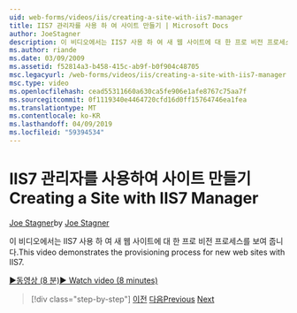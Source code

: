 ```yaml
---
uid: web-forms/videos/iis/creating-a-site-with-iis7-manager
title: IIS7 관리자를 사용 하 여 사이트 만들기 | Microsoft Docs
author: JoeStagner
description: 이 비디오에서는 IIS7 사용 하 여 새 웹 사이트에 대 한 프로 비전 프로세스를 보여 줍니다.
ms.author: riande
ms.date: 03/09/2009
ms.assetid: f52814a3-b458-415c-ab9f-b0f904c48705
msc.legacyurl: /web-forms/videos/iis/creating-a-site-with-iis7-manager
msc.type: video
ms.openlocfilehash: cead55311660a630ca5fe906e1afe8767c75aa7f
ms.sourcegitcommit: 0f1119340e4464720cfd16d0ff15764746ea1fea
ms.translationtype: MT
ms.contentlocale: ko-KR
ms.lasthandoff: 04/09/2019
ms.locfileid: "59394534"
---
```

# <a name="creating-a-site-with-iis7-manager"></a><span data-ttu-id="c8611-103">IIS7 관리자를 사용하여 사이트 만들기</span><span class="sxs-lookup"><span data-stu-id="c8611-103">Creating a Site with IIS7 Manager</span></span>

<span data-ttu-id="c8611-104">[Joe Stagner](https://github.com/JoeStagner)</span><span class="sxs-lookup"><span data-stu-id="c8611-104">by [Joe Stagner](https://github.com/JoeStagner)</span></span>

<span data-ttu-id="c8611-105">이 비디오에서는 IIS7 사용 하 여 새 웹 사이트에 대 한 프로 비전 프로세스를 보여 줍니다.</span><span class="sxs-lookup"><span data-stu-id="c8611-105">This video demonstrates the provisioning process for new web sites with IIS7.</span></span>

[<span data-ttu-id="c8611-106">&#9654;동영상 (8 분)</span><span class="sxs-lookup"><span data-stu-id="c8611-106">&#9654; Watch video (8 minutes)</span></span>](https://channel9.msdn.com/Blogs/ASP-NET-Site-Videos/creating-a-site-with-iis7-manager)

> [!div class="step-by-step"]
> <span data-ttu-id="c8611-107">[이전](troubleshooting-production-aspnet-apps.md)
> [다음](installing-ftp7.md)</span><span class="sxs-lookup"><span data-stu-id="c8611-107">[Previous](troubleshooting-production-aspnet-apps.md)
[Next](installing-ftp7.md)</span></span>
